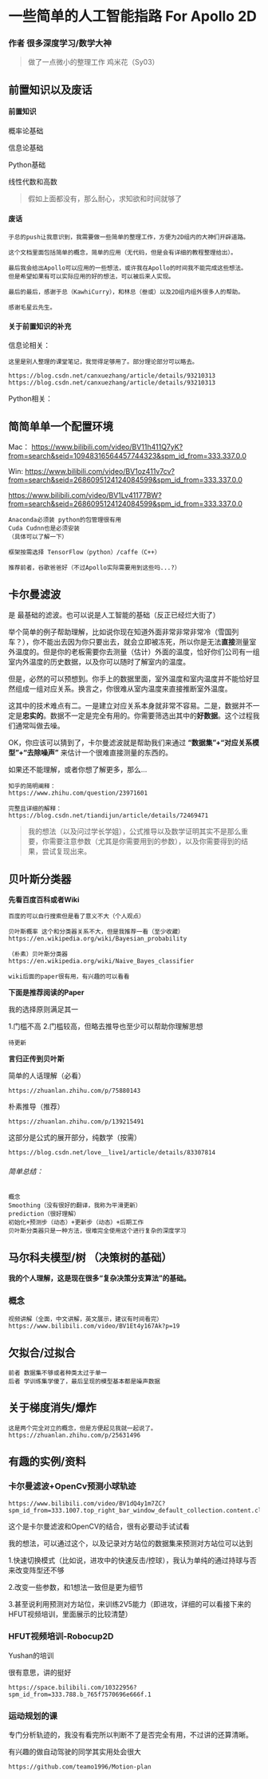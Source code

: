# 一些简单的人工智能指路 For Apollo 2D

### 作者  很多深度学习/数学大神

>做了一点微小的整理工作 鸡米花（Sy03）

## 前置知识以及废话

#### 前置知识

概率论基础

信息论基础

Python基础

线性代数和高数

>假如上面都没有，那么耐心，求知欲和时间就够了

#### 废话
    
    于总的push让我意识到，我需要做一些简单的整理工作，方便为2D组内的大神们开辟道路。

    这个文档里面包括简单的概念，简单的应用（无代码，但是会有详细的教程整理给出）。
    
    最后我会给出Apollo可以应用的一些想法，或许我在Apollo的时间我不能完成这些想法。
    但是希望如果有可以实际应用的好的想法，可以被后来人实现。

    最后的最后，感谢于总（KawhiCurry），和林总（叁或）以及2D组内组外很多人的帮助。
    
    感谢毛星云先生。

#### 关于前置知识的补充 

信息论相关：

    这里是别人整理的课堂笔记，我觉得足够用了。部分理论部分可以略去。

    https://blog.csdn.net/canxuezhang/article/details/93210313
    https://blog.csdn.net/canxuezhang/article/details/93210313

Python相关：


## 简简单单一个配置环境
Mac：
https://www.bilibili.com/video/BV11h411Q7yK?from=search&seid=10948316564457744323&spm_id_from=333.337.0.0

Win:
https://www.bilibili.com/video/BV1oz411v7cv?from=search&seid=2686095124124084599&spm_id_from=333.337.0.0

https://www.bilibili.com/video/BV1Lv41177BW?from=search&seid=2686095124124084599&spm_id_from=333.337.0.0

    Anaconda必须装 python的包管理很有用
    Cuda Cudnn也是必须安装
    （具体可以了解一下）

    框架按需选择 TensorFlow（python）/caffe（C++） 

    推荐前者，谷歌爸爸好（不过Apollo实际需要用到这些吗...?）


## 卡尔曼滤波
是 最基础的滤波。也可以说是人工智能的基础（反正已经烂大街了）

举个简单的例子帮助理解，比如说你现在知道外面非常非常非常冷（雪国列车？），你不能出去因为你只要出去，就会立即被冻死，所以你是无法**直接**测量室外温度的。但是你的老板需要你去测量（估计）外面的温度，恰好你们公司有一组室内外温度的历史数据，以及你可以随时了解室内的温度。

但是，必然的可以预想到。你手上的数据里面，室外温度和室内温度并不能恰好显然组成一组对应关系。换言之，你很难从室内温度来直接推断室外温度。

这其中的技术难点有二。一是建立对应关系本身就非常不容易。二是，数据并不一定是**忠实的**。数据不一定是完全有用的。你需要筛选出其中的**好数据**。这个过程我们通常叫做去噪。

OK，你应该可以猜到了，卡尔曼滤波就是帮助我们来通过 **“数据集”+“对应关系模型”+“去除噪声”** 来估计一个很难直接测量的东西的。

如果还不能理解，或者你想了解更多，那么...

    知乎的简明阐释：
    https://www.zhihu.com/question/23971601

    完整且详细的解释：
    https://blog.csdn.net/tiandijun/article/details/72469471

>我的想法（以及问过学长学姐），公式推导以及数学证明其实不是那么重要，你需要注意参数（尤其是你需要用到的参数），以及你需要得到的结果，尝试复现出来。



## 贝叶斯分类器

**先看百度百科或者Wiki**
    
    百度的可以自行搜索但是看了意义不大（个人观点）

    贝叶斯概率 这个和分类器关系不大，但是我推荐一看（至少收藏）
    https://en.wikipedia.org/wiki/Bayesian_probability

    （朴素）贝叶斯分类器
    https://en.wikipedia.org/wiki/Naive_Bayes_classifier

    wiki后面的paper很有用，有兴趣的可以看看



**下面是推荐阅读的Paper**

我的选择原则满足其一 

1.门槛不高  2.门槛较高，但略去推导也至少可以帮助你理解思想

    待更新


**言归正传到贝叶斯**

简单的人话理解（必看）

    https://zhuanlan.zhihu.com/p/75880143

朴素推导（推荐） 

    https://zhuanlan.zhihu.com/p/139215491

这部分是公式的展开部分，纯数学（按需）

    https://blog.csdn.net/love__live1/article/details/83307814


###### 简单总结：
    概念 
    Smoothing（没有很好的翻译，我称为平滑更新）
    prediction（很好理解）
    初始化+预测步（动态）+更新步（动态）+后期工作
    贝叶斯分类器只是一种方法，很难完全使用这个进行复杂的深度学习
## 马尔科夫模型/树 （决策树的基础）

**我的个人理解，这是现在很多“复杂决策分支算法”的基础。**

### 概念
    视频讲解（全面，中文讲解，英文展示，建议有时间看完）
    https://www.bilibili.com/video/BV1Et4y167Ak?p=19
## 欠拟合/过拟合
    前者 数据集不够或者种类太过于单一
    后者 学训练集学傻了，最后呈现的模型基本都是噪声数据


## 关于梯度消失/爆炸
    这是两个完全对立的概念，但是方便起见我就一起说了。
    https://zhuanlan.zhihu.com/p/25631496

## 有趣的实例/资料

### 卡尔曼滤波+OpenCv预测小球轨迹 

    https://www.bilibili.com/video/BV1dQ4y1m7ZC?spm_id_from=333.1007.top_right_bar_window_default_collection.content.click

这个是卡尔曼滤波和OpenCV的结合，很有必要动手试试看

我的想法，可以通过这个，以及记录对方站位的数据集来预测对方站位可以达到

1.快速切换模式（比如说，进攻中的快速反击/控球），我认为单纯的通过持球与否来改变阵型还不够

2.改变一些参数，和1想法一致但是更为细节

3.甚至说利用预测对方站位，来训练2V5能力（即进攻，详细的可以看接下来的HFUT视频培训，里面展示的比较清楚）


### HFUT视频培训-Robocup2D

Yushan的培训

很有意思，讲的挺好

    https://space.bilibili.com/10322956?spm_id_from=333.788.b_765f7570696e666f.1

### 运动规划的课 

专门分析轨迹的，我没有看完所以判断不了是否完全有用，不过讲的还算清晰。

有兴趣的做自动驾驶的同学其实用处会很大

    https://github.com/teamo1996/Motion-plan



